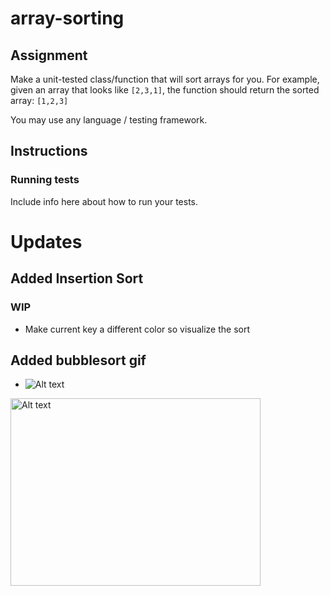 # array-sorting
## Assignment
Make a unit-tested class/function that will sort arrays for you. For example, given an array that looks like `[2,3,1]`, the function should return the sorted array: `[1,2,3]`

You may use any language / testing framework.

## Instructions
### Running tests
Include info here about how to run your tests.


# Updates
## Added Insertion Sort
### WIP
 - Make current key a different color so visualize the sort


## Added bubblesort gif
 - ![Alt text](https://ibb.co/ZXdw3cm)

 <img src="https://ibb.co/ZXdw3cm" alt="Alt text" width="400" height="300">

